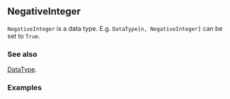 ## NegativeInteger

`NegativeInteger` is a data type. E.g. `DataType[n, NegativeInteger]` can be set to `True`.

### See also

[DataType](DataType).

### Examples